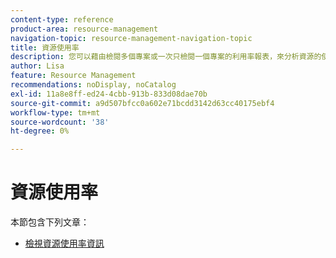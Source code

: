 ```yaml
---
content-type: reference
product-area: resource-management
navigation-topic: resource-management-navigation-topic
title: 資源使用率
description: 您可以藉由檢閱多個專案或一次只檢閱一個專案的利用率報表，來分析資源的使用率。
author: Lisa
feature: Resource Management
recommendations: noDisplay, noCatalog
exl-id: 11a8e8ff-ed24-4cbb-913b-833d08dae70b
source-git-commit: a9d507bfcc0a602e71bcdd3142d63cc40175ebf4
workflow-type: tm+mt
source-wordcount: '38'
ht-degree: 0%

---
```


# 資源使用率

本節包含下列文章：

* [檢視資源使用率資訊](../../resource-mgmt/resource-utilization/view-utilization-information.md)
